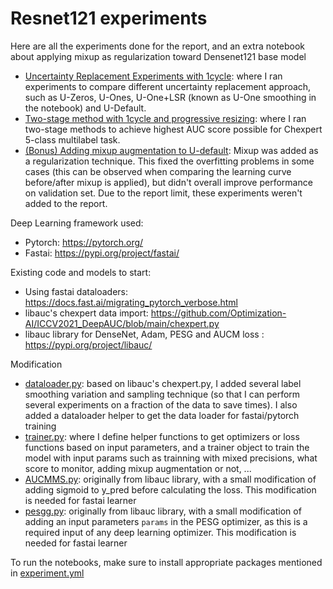 # Resnet121 experiments

Here are all the experiments done for the report, and an extra notebook about applying mixup as regularization toward Densenet121 base model

- [Uncertainty Replacement Experiments with 1cycle](1_pick_best_uncertainty_replacement.ipynb): where I ran experiments to compare different uncertainty replacement approach, such as U-Zeros, U-Ones, U-One+LSR (known as U-One smoothing in the notebook) and U-Default.
- [Two-stage method with 1cycle and progressive resizing](2_second_stage_AUCM_Multilabel_ProgressiveResizing.ipynb): where I ran two-stage methods to achieve highest AUC score possible for Chexpert 5-class multilabel task.
- [(Bonus) Adding mixup augmentation to U-default]((Bonus)_U-default_with_Mixup.ipynb): Mixup was added as a regularization technique. This fixed the overfitting problems in some cases (this can be observed when comparing the learning curve before/after mixup is applied), but didn't overall improve performance on validation set. Due to the report limit, these experiments weren't added to the report.

Deep Learning framework used:
- Pytorch: https://pytorch.org/
- Fastai: https://pypi.org/project/fastai/

Existing code and models to start:
- Using fastai dataloaders: https://docs.fast.ai/migrating_pytorch_verbose.html
- libauc's chexpert data import: https://github.com/Optimization-AI/ICCV2021_DeepAUC/blob/main/chexpert.py
- libauc library for DenseNet, Adam, PESG and AUCM loss : https://pypi.org/project/libauc/

Modification
- [dataloader.py](dataloader.py): based on libauc's chexpert.py, I added several label smoothing variation and sampling technique (so that I can perform several experiments on a fraction of the data to save times). I also added a dataloader helper to get the data loader for fastai/pytorch training
- [trainer.py](trainer.py): where I define helper functions to get optimizers or loss functions based on input parameters, and a trainer object to train the model with input params such as trainning with mixed precisions, what score to monitor, adding mixup augmentation or not, ...
- [AUCMMS.py](AUCMMS.py): originally from libauc library, with a small modification of adding sigmoid to y_pred before calculating the loss. This modification is needed for fastai learner
- [pesgg.py](pesgg.py): originally from libauc library, with a small modification of adding an input parameters ```params``` in the PESG optimizer, as this is a required input of any deep learning optimizer. This modification is needed for fastai learner

To run the notebooks, make sure to install appropriate packages mentioned in [experiment.yml](environment.yml)



